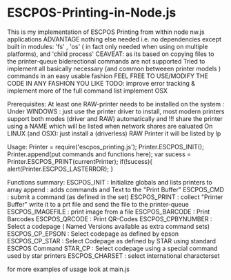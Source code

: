 # ESCPOS-Printing-in-Node.js
 This is my implementation of ESCPOS Printing from within node nw.js applications
 ADVANTAGE nothing else needed i.e. no dependencies except built in modules:
'fs' , 'os' ( in fact only needed when using on multiple platforms), and 'child process'
 CEAVEAT: as its based on copying files to the printer-queue biderectional commands are not supported
 Tried to implement all basically necessary (and common betweeen printer models ) commands in an easy usable fashion
 FEEL FREE TO USE/MODIFY THE CODE IN ANY FASHION YOU LIKE
 TODO: improve error tracking & implement more of the full command list implement OSX

 Prerequisites:
 At least one RAW-printer needs to be installed on the system :
 Under WINDOWS : just use the printer driver to install, most modern printers support both modes (driver and RAW) automatically
 and !!! share the printer using a NAME which will be listed when network shares are ealuated
 On LINUX (and OSX): just install a (driverless) RAW Printer it will be listed by lp

 Usage:
 Printer = require('escpos_printing.js');
 Printer.ESCPOS_INIT();
 Printer.append(put commands and functions here);
 var sucess = Printer.ESCPOS_PRINT(currentPrinter);
    if(!sucess){
       alert(Printer.ESCPOS_LASTERROR);
    }           

 Functions summary:
 ESCPOS_INIT : Initialize globals and lists printers to array
 append : adds commands and Text to the "Print Buffer"
 ESCPOS_CMD : submit a command (as defined in the set)
 ESCPOS_PRINT : collect "Printer Buffer" write it to a prt file and send the file to the printer-queue
 ESCPOS_IMAGEFILE : print image from a file
 ESCPOS_BARCODE : Print Barcodes 
 ESCPOS_QRCODE : Print QR-Codes
 ESCPOS_CPBYNUMBER : Select a codepage ( Named Versions available as extra command sets)
 ESCPOS_CP_EPSON : Select codepage as defined by epson
 ESCPOS_CP_STAR : Select Codepage as defined by STAR using standard ESCPOS Command
 STAR_CP : Select codepage using a special command used by star printers
 ESCPOS_CHARSET : select international characterset

 for more examples of usage look at main.js

